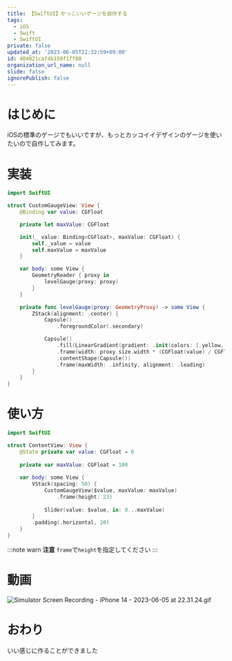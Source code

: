 ```yaml
---
title: 【SwiftUI】かっこいいゲージを自作する
tags:
  - iOS
  - Swift
  - SwiftUI
private: false
updated_at: '2023-06-05T22:32:59+09:00'
id: 404821caf4b150f1ff80
organization_url_name: null
slide: false
ignorePublish: false
---
```

# はじめに
iOSの標準のゲージでもいいですが、もっとカッコイイデザインのゲージを使いたいので自作してみます。

# 実装
```swift
import SwiftUI

struct CustomGaugeView: View {
    @Binding var value: CGFloat

    private let maxValue: CGFloat

    init(_ value: Binding<CGFloat>, maxValue: CGFloat) {
        self._value = value
        self.maxValue = maxValue
    }

    var body: some View {
        GeometryReader { proxy in
            levelGauge(proxy: proxy)
        }
    }

    private func levelGauge(proxy: GeometryProxy) -> some View {
        ZStack(alignment: .center) {
            Capsule()
                .foregroundColor(.secondary)

            Capsule()
                .fill(LinearGradient(gradient: .init(colors: [.yellow, .orange]), startPoint: .leading, endPoint: .trailing))
                .frame(width: proxy.size.width * (CGFloat(value) / CGFloat(maxValue)))
                .contentShape(Capsule())
                .frame(maxWidth: .infinity, alignment: .leading)
        }
    }
}
```

# 使い方
```swift
import SwiftUI

struct ContentView: View {
    @State private var value: CGFloat = 0
    
    private var maxValue: CGFloat = 100
    
    var body: some View {
        VStack(spacing: 50) {
            CustomGaugeView($value, maxValue: maxValue)
                .frame(height: 23)
            
            Slider(value: $value, in: 0...maxValue)
        }
        .padding(.horizontal, 20)
    }
}
```

:::note warn
**注意**
`frame`で`height`を指定してください
:::

# 動画
![Simulator Screen Recording - iPhone 14 - 2023-06-05 at 22.31.24.gif](https://qiita-image-store.s3.ap-northeast-1.amazonaws.com/0/1745371/d87defd8-52e9-0214-6080-b7ac00fd2992.gif)

# おわり
いい感じに作ることができました
